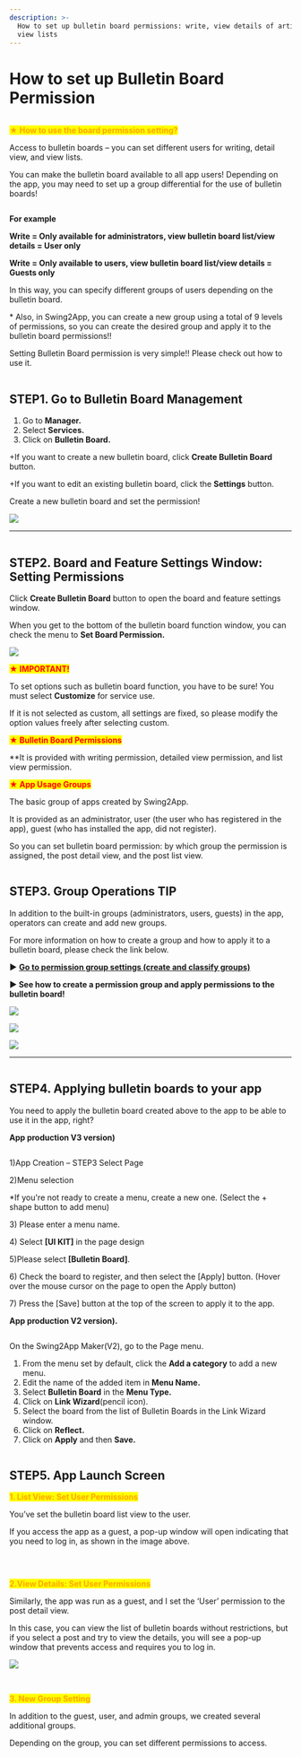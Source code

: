 ```yaml
---
description: >-
  How to set up bulletin board permissions: write, view details of articles, and
  view lists
---
```


# How to set up Bulletin Board Permission

<figure><img src="../../../.gitbook/assets/구분선 (1).PNG" alt=""><figcaption></figcaption></figure>

<mark style="color:orange;">**★ How to use the board permission setting?**</mark>

Access to bulletin boards – you can set different users for writing, detail view, and view lists.

You can make the bulletin board available to all app users! Depending on the app, you may need to set up a group differential for the use of bulletin boards!

<div align="left">

<img src="https://support.swing2app.com/wp-content/uploads/2019/12/b20.png" alt="">

</div>

**For example**

**Write = Only available for administrators, view bulletin board list/view details = User only**

**Write = Only available to users, view bulletin board list/view details = Guests only**

In this way, you can specify different groups of users depending on the bulletin board.

\* Also, in Swing2App, you can create a new group using a total of 9 levels of permissions, so you can create the desired group and apply it to the bulletin board permissions!!

Setting Bulletin Board permission is very simple!! Please check out how to use it.

<figure><img src="../../../.gitbook/assets/구분선 (1).PNG" alt=""><figcaption></figcaption></figure>

## STEP1. Go to Bulletin Board Management

1. Go to **Manager.**
2. Select **Services.**
3. Click on **Bulletin Board.**

\+If you want to create a new bulletin board, click **Create Bulletin Board** button.

\+If you want to edit an existing bulletin board, click the **Settings** button.

Create a new bulletin board and set the permission!

![](https://support.swing2app.com/wp-content/uploads/2019/12/b22-1-1-1.png)

***

<figure><img src="../../../.gitbook/assets/구분선 (1).PNG" alt=""><figcaption></figcaption></figure>

## STEP2. Board and Feature Settings Window: Setting Permissions

Click **Create Bulletin Board** button to open the board and feature settings window.

When you get to the bottom of the bulletin board function window, you can check the menu to **Set Board Permission.**

![](https://support.swing2app.com/wp-content/uploads/2019/12/b21-e1587041105333-1.png)

<mark style="color:red;">**★ IMPORTANT!**</mark>

To set options such as bulletin board function, you have to be sure! You must select **Customize** for service use.

If it is not selected as custom, all settings are fixed, so please modify the option values ​​freely after selecting custom.

<mark style="color:red;">**★ Bulletin Board Permissions**</mark>

\*\*It is provided with writing permission, detailed view permission, and list view permission.

<mark style="color:red;">**★ App Usage Groups**</mark>

The basic group of apps created by Swing2App.

It is provided as an administrator, user (the user who has registered in the app), guest (who has installed the app, did not register).

So you can set bulletin board permission: by which group the permission is assigned, the post detail view, and the post list view.

<figure><img src="../../../.gitbook/assets/구분선 (1).PNG" alt=""><figcaption></figcaption></figure>

## STEP3. Group Operations TIP

In addition to the built-in groups (administrators, users, guests) in the app, operators can create and add new groups.

For more information on how to create a group and how to apply it to a bulletin board, please check the link below.

**▶** [**Go to permission group settings (create and classify groups)**](../pushmember/member-group.md)

**▶ See how to create a permission group and apply permissions to the bulletin board!**&#x20;

![](https://support.swing2app.com/wp-content/uploads/2019/12/%EB%85%B9%ED%99%94\_2020\_05\_07\_17\_48\_16\_235.gif)

![](https://support.swing2app.com/wp-content/uploads/2019/03/%ED%99%94%EC%82%B4%ED%91%9C.png)

![](https://support.swing2app.com/wp-content/uploads/2019/12/%EB%85%B9%ED%99%94\_2020\_05\_07\_17\_50\_21\_349.gif)

***

<figure><img src="../../../.gitbook/assets/구분선 (1).PNG" alt=""><figcaption></figcaption></figure>

## STEP4. Applying bulletin boards to your app

You need to apply the bulletin board created above to the app to be able to use it in the app, right?



**App production V3 version)**

<figure><img src="../../../.gitbook/assets/en_게시판적용.png" alt=""><figcaption></figcaption></figure>

1\)App Creation – STEP3 Select Page

2\)Menu selection

\*If you're not ready to create a menu, create a new one. (Select the + shape button to add menu)

3\) Please enter a menu name.

4\) Select **\[UI KIT]** in the page design

5\)Please select **\[Bulletin Board]**.

6\) Check the board to register, and then select the \[Apply] button. (Hover over the mouse cursor on the page to open the Apply button)

7\) Press the \[Save] button at the top of the screen to apply it to the app.



**App production V2 version).**

<div align="left">

<figure><img src="../../../.gitbook/assets/en_게시판V2버전 (1).png" alt=""><figcaption></figcaption></figure>

</div>

On the Swing2App Maker(V2), go to the Page menu.&#x20;

1. From the menu set by default, click the **Add a category** to add a new menu.
2. Edit the name of the added item in **Menu Name.**
3. Select **Bulletin Board** in the **Menu Type.**
4. Click on **Link Wizard**(pencil icon).
5. Select the board from the list of Bulletin Boards in the Link Wizard window.
6. Click on **Reflect.**
7. Click on **Apply** and then **Save.**

<figure><img src="../../../.gitbook/assets/구분선 (1).PNG" alt=""><figcaption></figcaption></figure>

## STEP5. App Launch Screen



<mark style="color:orange;">**1. List View: Set User Permissions**</mark>

You’ve set the bulletin board list view to the user.

If you access the app as a guest, a pop-up window will open indicating that you need to log in, as shown in the image above.

<div align="left">

<img src="https://support.swing2app.com/wp-content/uploads/2019/12/Group-263@3x.png" alt="">

</div>

​

<mark style="color:orange;">**2.View Details: Set User Permissions**</mark>

Similarly, the app was run as a guest, and I set the ‘User’ permission to the post detail view.

In this case, you can view the list of bulletin boards without restrictions, but if you select a post and try to view the details, you will see a pop-up window that prevents access and requires you to log in.

![](https://support.swing2app.com/wp-content/uploads/2019/12/auth.png)

​

<mark style="color:orange;">**3. New Group Setting**</mark>

In addition to the guest, user, and admin groups, we created several additional groups.

Depending on the group, you can set different permissions to access.

<div align="left">

<img src="https://support.swing2app.com/wp-content/uploads/2019/12/Group-261@3x.png" alt="">

</div>
